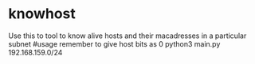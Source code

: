 # knowhost
Use this to tool to know alive hosts and their macadresses in a particular subnet
#usage
remember to give host bits as 0
python3 main.py 192.168.159.0/24

